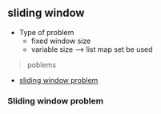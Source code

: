 ## sliding window 
- Type of problem 
    * fixed window size
    * variable size --> list map set be used 
>poblems
* [sliding window problem](#Sliding-window-problem)



### Sliding window problem
